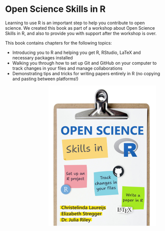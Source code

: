 # Open Science Skills in R

Learning to use R is an important step to help you contribute to open science. We created this book as part of a workshop about Open Science Skills in R, and also to provide you with support after the workshop is over.

This book contains chapters for the following topics:

* Introducing you to R and helping you get R, RStudio, LaTeX and necessary packages installed
* Walking you through how to set up Git and GitHub on your computer to track changes in your files and manage collaborations
* Demonstrating tips and tricks for writing papers entirely in R (no copying and pasting between platforms!)

<a><img src="images/Book-cover.jpg" width="350" alt="Open Science Skills in R stylized text" style="margin: 0 1em 0 1em; float: right;" /></a>